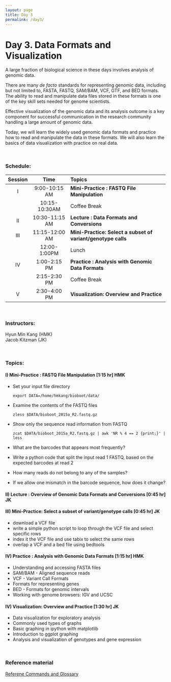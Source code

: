 ```yaml
---
layout: page
title: Day 3
permalink: /day3/
---
```


# Day 3. Data Formats and Visualization

A large fraction of biological science in these days involves
analysis of genomic data.

There are many *de facto* standards for
representing genomic data, including but not limited to,
FASTA, FASTQ, SAM/BAM, VCF, GTF, and BED formats.
The ability to read and manipulate data files stored in these formats
is one of the key skill sets needed for genome scientists.

Effective visualization of the genomic data and its analysis outcome is a
key component for successful communication in the research community
handling a large amount of genomic data.

Today, we will learn the widely used genomic data formats and
practice how to read and manipulate the data in these formats. We will
also learn the basics of data visualization with practice on real data.

<br>

### Schedule:

| Session | Time           | Topics                   | 
| :-----: |:--------------:| :----------------------- | 
| I       | 9:00-10:15 AM  | **Mini-Practice : FASTQ File Manipulation** | 
|         | 10:15-10:30AM  | Coffee Break             | 
| II      | 10:30-11:15 AM | **Lecture : Data Formats and Conversions**       | 
| III     | 11:15-12:00 AM | **Mini-Practice: Select a subset of variant/genotype calls**       | 
|         | 12:00-1:00PM   | Lunch                    | 
| IV      | 1:00-2:15 PM   | **Practice : Analysis with Genomic Data Formats** | 
|         | 2:15-2:30 PM   | Coffee Break             | 
| V       | 2:30-4:00 PM   | **Visualization: Overview and Practice**   | 


<br>

### Instructors:
Hyun Min Kang (HMK)  
Jacob Kitzman (JK)

<br>

### Topics:

#### I) Mini-Practice : FASTQ File Manipulation [1:15 hr]  HMK
<!--- files dont exist yet...
- [Introductory Slides - Getting Started with FASTQ Files](../class-material/2015_08_day3_sec01_v1.pdf)
-->
- Set your input file directory

  ```
  export DATA=/home/hmkang/bioboot/data/
  ```
- Examine the contents of the FASTQ files

  ```
  zless $DATA/bioboot_2015a_R2.fastq.gz
  ```
- Show only the sequence read information from FASTQ

  ```
  zcat $DATA/bioboot_2015a_R2.fastq.gz | awk 'NR % 4 == 2 {print;}' | less
  ```
- What are the barcodes that appears most frequently?
- Write a python code that split the input read 1 FASTQ, based on the expected barcodes at read 2
 - How many reads do not belong to any of the samples?
- If we allow one mismatch in the barcode sequence, how does it change?

#### II) Lecture : Overview of Genomic Data Formats and Conversions [0:45 hr]  JK
<!--- files dont exist yet...
- [Slides - Data Formats and Conversions](../class-material/2015_08_day3_sec02.pdf)
-->

#### III) Mini-Practice: Select a subset of variant/genotype calls [0:45 hr] JK
 - download a VCF file
 - write a simple python script to loop through the VCF file and select specific rows
 - index it the VCF file and use tabix to select the same rows  
 - overlap a VCF and a bed file using bedtools

#### IV) Practice : Analysis with Genomic Data Formats [1:15 hr]  HMK
- Understanding and accessing FASTA files
- SAM/BAM - Aligned sequence reads
- VCF - Variant Call Formats
- Formats for representing genes
- BED - Formats for genomic intervals
- Working with genome browsers: IGV and UCSC 

#### IV) Visualization: Overview and Practice [1:30 hr] JK
<!--- files dont exist yet...
- [Slides - Data Visualization](../class-material/2015_08_day3_sec04.pdf)
-->
- Data visualization for exploratory analysis
- Commonly used types of graphs
- Basic graphing in ipython with matplotlib
- Introduction to ggplot graphing
- Analysis and visualization of genotypes and gene expression


<br>

### Reference material
[Referene Commands and Glossary](../class-material/vis-reference.html)  
<!--- files dont exist yet...
[Slides-3.1]()
[Slides-3.2]()
-->
